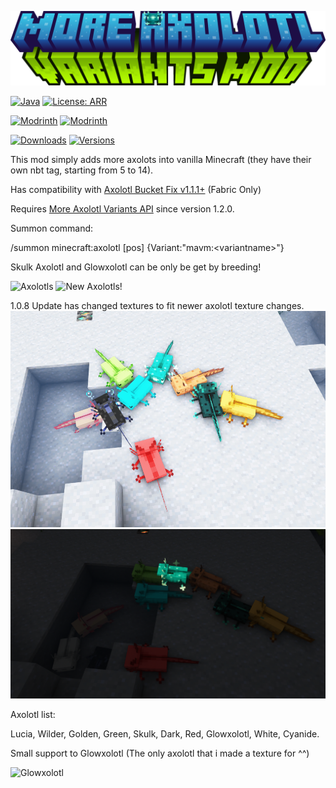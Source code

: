 ![Logo](https://github.com/AkashiiKun/MoreAxolotlVariantsMod-Common/blob/master/img/title.png?raw=true)

[![Java](https://img.shields.io/badge/Made%20with-JAVA-red?style=for-the-badge)](https://java.com/)
[![License: ARR](https://img.shields.io/badge/license-ARR-red.svg?style=for-the-badge)](LICENSE)

[![Modrinth](https://img.shields.io/modrinth/dt/zitu8weW?logo=modrinth&style=for-the-badge)](https://modrinth.com/mod/mavm)
[![Modrinth](https://img.shields.io/modrinth/game-versions/zitu8weW?logo=modrinth&style=for-the-badge)](https://modrinth.com/mod/mavm)

[![Downloads](http://cf.way2muchnoise.eu/full_498797_downloads.svg?badge_style=for_the_badge)](https://www.curseforge.com/minecraft/mc-mods/mavm)
[![Versions](http://cf.way2muchnoise.eu/versions/498797.svg?badge_style=for_the_badge)](https://www.curseforge.com/minecraft/mc-mods/mavm)

This mod simply adds more axolots into vanilla Minecraft (they have their own nbt tag, starting from 5 to 14).



Has compatibility with [Axolotl Bucket Fix v1.1.1+](https://www.curseforge.com/minecraft/mc-mods/axolotl-bucket-fix "Axolotl Bucket Fix") (Fabric Only)

Requires [More Axolotl Variants API](https://www.curseforge.com/minecraft/mc-mods/mavapi "More Axolotl Variants API") since version 1.2.0.

Summon command:

/summon minecraft:axolotl [pos] {Variant:"mavm:&lt;variantname&gt;"}

Skulk Axolotl and Glowxolotl can be only be get by breeding!

![Axolotls](https://media.discordapp.net/attachments/700805237241283108/861018982538280990/unknown.png "The Axolotls Army!")
![New Axolotls!](https://cdn.discordapp.com/attachments/700805237241283108/875079642506199070/unknown.png "More Axolotls! (v1.0.3)")

1.0.8 Update has changed textures to fit newer axolotl texture changes.
![New Axolotl Textures!](https://raw.githubusercontent.com/AkashiiKun/MoreAxolotlVariantsMod-Common/master/img/new_variants.png "More Axolotl Textures! (v1.0.8)")
![New Axolotl Textures!](https://raw.githubusercontent.com/AkashiiKun/MoreAxolotlVariantsMod-Common/master/img/new_variants_dark.png "More Axolotl Textures! (v1.0.8)")

Axolotl list:

Lucia, Wilder, Golden, Green, Skulk, Dark, Red, Glowxolotl, White, Cyanide.

Small support to Glowxolotl (The only axolotl that i made a texture for ^^)

![Glowxolotl](https://cdn.discordapp.com/attachments/700805237241283108/861111452790161428/unknown.png "Glowxolotl!")
